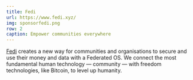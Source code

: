 ```yaml
---
title: Fedi
url: https://www.fedi.xyz/
img: sponsorfedi.png
row: 2
caption: Empower communities everywhere
---
```


[Fedi](https://www.fedi.xyz/) creates a new way for communities and organisations to secure and use their money and data with a Federated OS. We connect the most fundamental human technology — community — with freedom technologies, like Bitcoin, to level up humanity.